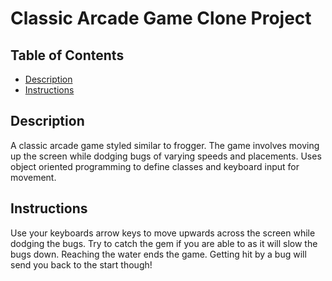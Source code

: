 # Classic Arcade Game Clone Project

## Table of Contents

- [Description](#Description)
- [Instructions](#instructions)


## Description

A classic arcade game styled similar to frogger. The game involves moving up the screen while dodging bugs of varying speeds and placements. Uses object oriented programming to define classes and keyboard input for movement.

## Instructions


Use your keyboards arrow keys to move upwards across the screen while dodging the bugs. Try to catch the gem if you are able to as it will slow the bugs down. Reaching the water ends the game. Getting hit by a bug will send you back to the start though!
